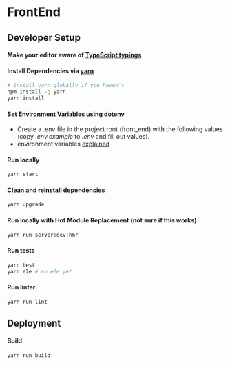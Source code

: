 # FrontEnd

## Developer Setup

#### Make your editor aware of [TypeScript typings](README_typescript.md)
#### Install Dependencies via [yarn](https://yarnpkg.com/en/docs/migrating-from-npm)

```sh
# install yarn globally if you haven't
npm install -g yarn
yarn install
```

#### Set Environment Variables using [dotenv](https://github.com/bkeepers/dotenv)

  * Create a .env file in the project root (front_end) with the following values (copy _.env.example_ to _.env_ and fill out values).
  * environment variables [explained](README_env.md)



#### Run locally

```sh
yarn start
```

#### Clean and reinstall dependencies

```sh
yarn upgrade
```


#### Run locally with Hot Module Replacement (not sure if this works)

```sh
yarn run server:dev:hmr

```

#### Run tests

```sh
yarn test
yarn e2e # no e2e yet
```

#### Run linter

```sh
yarn run lint
```

## Deployment

#### Build

```sh
yarn run build
```
